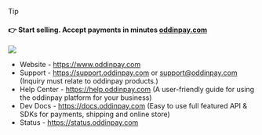 > [!TIP]
> #### 👉 Start selling. Accept payments in minutes [oddinpay.com](https://oddinpay.com)
![](https://cdn.oddinpay.com/oddinpay.webp)


- Website - https://www.oddinpay.com
- Support - https://support.oddinpay.com or support@oddinpay.com (Inquiry must relate to oddinpay products.)
- Help Center    - https://help.oddinpay.com (A user-friendly guide for using the oddinpay platform for your business)
- Dev Docs - https://docs.oddinpay.com (Easy to use full featured API & SDKs for payments, shipping and online store)
- Status -  https://status.oddinpay.com
